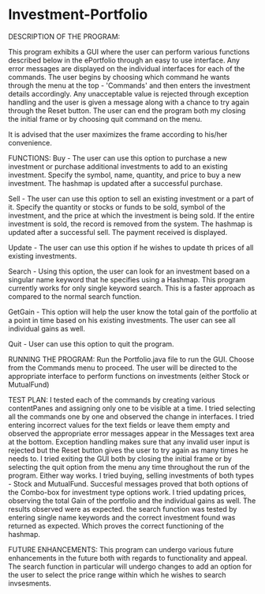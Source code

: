 # Investment-Portfolio

DESCRIPTION OF THE PROGRAM:

This program exhibits a GUI where the user can perform various functions described below in the ePortfolio through an easy to use interface. 
Any error messages are displayed on the individual interfaces for each of the commands. The user begins by choosing which command he wants through the menu
at the top - 'Commands' and then enters the investment details accordingly. Any unacceptable value is rejected through exception handling and the user is 
given a message along with a chance to try again through the Reset button. The user can end the program both my closing the initial frame or by choosing 
quit command on the menu.

It is advised that the user maximizes the frame according to his/her convenience. 



FUNCTIONS:
Buy -
The user can use this option to purchase a new investment or purchase additional investments to add to an existing investment. Specify the symbol, name, quantity, and price to buy a new investment.
The hashmap is updated after a successful purchase.

Sell -
The user can use this option to sell an existing investment or a part of it. Specify the quantity or stocks or funds to be sold, symbol of the investment, and the price at which the investment is being sold. If the entire investment is sold, the record is removed from the system.
The hashmap is updated after a successful sell. The payment received is displayed.

Update -
The user can use this option if he wishes to update th prices of all existing investments.

Search -
Using this option, the user can look for an investment based on a singular name keyword that he specifies using a Hashmap. This program currently works for only single keyword search.
This is a faster approach as compared to the normal search function.

GetGain -
This option will help the user know the total gain of the portfolio at a point in time based on his existing investments. The user can see all individual gains as well.

Quit -
User can use this option to quit the program.

RUNNING THE PROGRAM:
Run the Portfolio.java file to run the GUI. Choose from the Commands menu to proceed. The user will be directed to the appropriate interface to perform functions on investments (either Stock or MutualFund)


TEST PLAN:
I tested each of the commands by creating various contentPanes and assigning only one to be visible at a time. I tried selecting all the commands one by one
and observed the change in interfaces. I tried entering incorrect values for the text fields or leave them empty and observed the appropriate error messages 
appear in the Messages text area at the bottom. Exception handling makes sure that any invalid user input is rejected but the Reset button gives the user to 
try again as many times he needs to. I tried exiting the GUI both by closing the initial frame or by selecting the quit option from the menu any time throughout 
the run of the program. Either way works. I tried buying, selling investments of both types - Stock and MutualFund. Succesful messages proved that both options 
of the Combo-box for investment type options work. I tried updating prices, observing the total Gain of the portfolio and the individual gains as well. The 
results observed were as expected. 
the search function was tested by entering single name keywords and the correct investment found was returned as expected. Which proves the correct functioning
of the hashmap.


FUTURE ENHANCEMENTS:
This program can undergo various future enhancements in the future both with regards to functionality and appeal. 
The search function in particular will undergo changes to add an option for the user to select the price range within which he wishes to search invsesments. 

